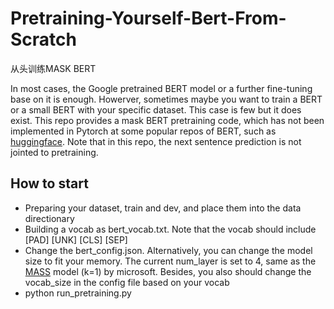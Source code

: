 # Pretraining-Yourself-Bert-From-Scratch
从头训练MASK BERT

In most cases, the Google pretrained BERT model or a further fine-tuning base on it is enough. Howerver, sometimes maybe you want to train a BERT or a small BERT with your specific dataset.  This case is few but it does exist.
This repo provides a mask BERT pretraining code, which has not been implemented in Pytorch at some popular repos of BERT, such as [huggingface](https://github.com/huggingface/pytorch-pretrained-BERT).  Note that in this repo, the next sentence prediction is not jointed to pretraining.  
## How to start
- Preparing your dataset, train and dev, and place them into the data directionary
- Building a vocab as bert_vocab.txt. Note that the vocab should include [PAD] [UNK] [CLS] [SEP]
- Change the bert_config.json. Alternatively, you can change the model size to fit your memory.  The current num_layer is set to 4, same as the [MASS](https://github.com/microsoft/MASS) model (k=1) by microsoft.  Besides, you also should change the vocab_size in the config file based on your vocab
- python run_pretraining.py
